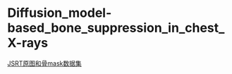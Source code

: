 # Diffusion_model-based_bone_suppression_in_chest_X-rays
[JSRT原图和骨mask数据集](https://www.kaggle.com/datasets/yoctoman/jsrt-original-and-bone-masks?resource=download)
